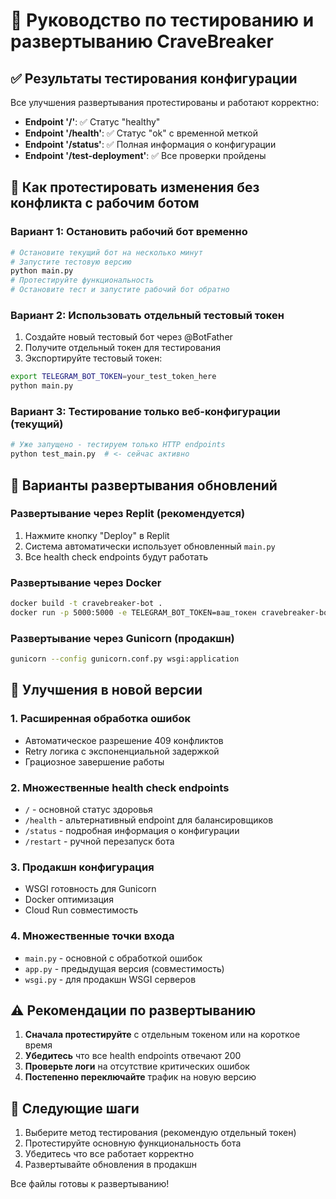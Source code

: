 # 🧪 Руководство по тестированию и развертыванию CraveBreaker

## ✅ Результаты тестирования конфигурации

Все улучшения развертывания протестированы и работают корректно:

- **Endpoint '/'**: ✅ Статус "healthy" 
- **Endpoint '/health'**: ✅ Статус "ok" с временной меткой
- **Endpoint '/status'**: ✅ Полная информация о конфигурации
- **Endpoint '/test-deployment'**: ✅ Все проверки пройдены

## 🔄 Как протестировать изменения без конфликта с рабочим ботом

### Вариант 1: Остановить рабочий бот временно
```bash
# Остановите текущий бот на несколько минут
# Запустите тестовую версию
python main.py
# Протестируйте функциональность
# Остановите тест и запустите рабочий бот обратно
```

### Вариант 2: Использовать отдельный тестовый токен
1. Создайте новый тестовый бот через @BotFather
2. Получите отдельный токен для тестирования  
3. Экспортируйте тестовый токен:
```bash
export TELEGRAM_BOT_TOKEN=your_test_token_here
python main.py
```

### Вариант 3: Тестирование только веб-конфигурации (текущий)
```bash
# Уже запущено - тестируем только HTTP endpoints
python test_main.py  # <- сейчас активно
```

## 🚀 Варианты развертывания обновлений

### Развертывание через Replit (рекомендуется)
1. Нажмите кнопку "Deploy" в Replit
2. Система автоматически использует обновленный `main.py`
3. Все health check endpoints будут работать

### Развертывание через Docker
```bash
docker build -t cravebreaker-bot .
docker run -p 5000:5000 -e TELEGRAM_BOT_TOKEN=ваш_токен cravebreaker-bot
```

### Развертывание через Gunicorn (продакшн)
```bash
gunicorn --config gunicorn.conf.py wsgi:application
```

## 🔧 Улучшения в новой версии

### 1. Расширенная обработка ошибок
- Автоматическое разрешение 409 конфликтов
- Retry логика с экспоненциальной задержкой
- Грациозное завершение работы

### 2. Множественные health check endpoints
- `/` - основной статус здоровья
- `/health` - альтернативный endpoint для балансировщиков
- `/status` - подробная информация о конфигурации  
- `/restart` - ручной перезапуск бота

### 3. Продакшн конфигурация
- WSGI готовность для Gunicorn
- Docker оптимизация
- Cloud Run совместимость

### 4. Множественные точки входа
- `main.py` - основной с обработкой ошибок
- `app.py` - предыдущая версия (совместимость)
- `wsgi.py` - для продакшн WSGI серверов

## ⚠️ Рекомендации по развертыванию

1. **Сначала протестируйте** с отдельным токеном или на короткое время
2. **Убедитесь** что все health endpoints отвечают 200
3. **Проверьте логи** на отсутствие критических ошибок
4. **Постепенно переключайте** трафик на новую версию

## 🎯 Следующие шаги

1. Выберите метод тестирования (рекомендую отдельный токен)
2. Протестируйте основную функциональность бота
3. Убедитесь что все работает корректно
4. Развертывайте обновления в продакшн

Все файлы готовы к развертыванию!